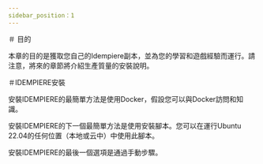 ```yaml
---
sidebar_position：1
---
```

＃ 目的

本章的目的是獲取您自己的Idempiere副本，並為您的學習和遊戲經驗而運行。請注意，將來的章節將介紹生產質量的安裝說明。

＃IDEMPIERE安裝

安裝IDEMPIERE的最簡單方法是使用Docker，假設您可以與Docker訪問和知識。

安裝IDEMPIERE的下一個最簡單方法是使用安裝腳本。您可以在運行Ubuntu 22.04的任何位置（本地或云中）中使用此腳本。

安裝IDEMPIERE的最後一個選項是通過手動步驟。